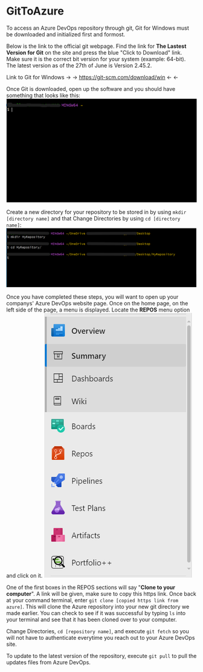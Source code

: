 # GitToAzure
To access an Azure DevOps repository through git, Git for Windows must be downloaded and initialized first and formost.

Below is the link to the official git webpage. Find the link for **The Lastest Version for Git** on the site and press the blue "Click to Download" link. Make sure it is the correct bit version for your system (example: 64-bit). The latest version as of the 27th of June is Version 2.45.2. 

Link to Git for Windows -> ->     https://git-scm.com/download/win  <- <-


Once Git is downloaded, open up the software and you should have something that looks like this:
![1](/open_git.png?raw=true "Opening Up Git")

Create a new directory for your repository to be stored in by using `mkdir [directory name]` and that Change Directories by using `cd [directory name]`:
![2](/mkdir_cd.png?raw=true "Creating and Changing Dir")

Once you have completed these steps, you will want to open up your companys' Azure DevOps website page. Once on the home page, on the left side of the page, a menu is displayed. Locate the **REPOS** menu option and click on it.
![3](/azure_menu.png?raw=true "Azure Menu")

One of the first boxes in the REPOS sections will say "**Clone to your computer**". A link will be given, make sure to copy this https link. 
Once back at your command terminal, enter `git clone [copied https link from azure]`. This will clone the Azure repository into your new git directory we made earlier. You can check to see if it was successful by typing `ls` into your terminal and see that it has been cloned over to your computer.

Change Directories, `cd [repository name]`, and execute `git fetch` so you will not have to authenticate everytime you reach out to your Azure DevOps site. 

To update to the latest version of the repository, execute `git pull` to pull the updates files from Azure DevOps.

